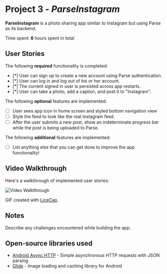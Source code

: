 # Project 3 - *ParseInstagram*

**ParseInstagram** is a photo sharing app similar to Instagram but using Parse as its backend.

Time spent: **6** hours spent in total

## User Stories

The following **required** functionality is completed:

- [*] User can sign up to create a new account using Parse authentication.
- [*] User can log in and log out of his or her account.
- [*] The current signed in user is persisted across app restarts.
- [*] User can take a photo, add a caption, and post it to "Instagram".

The following **optional** features are implemented:

- [ ] User sees app icon in home screen and styled bottom navigation view
- [ ] Style the feed to look like the real Instagram feed.
- [ ] After the user submits a new post, show an indeterminate progress bar while the post is being uploaded to Parse.

The following **additional** features are implemented:

- [ ] List anything else that you can get done to improve the app functionality!

## Video Walkthrough

Here's a walkthrough of implemented user stories:

<img src='instapart1.gif' title='Video Walkthrough' width='' alt='Video Walkthrough' />

GIF created with [LiceCap](http://www.cockos.com/licecap/).

## Notes

Describe any challenges encountered while building the app.

## Open-source libraries used

- [Android Async HTTP](https://github.com/codepath/CPAsyncHttpClient) - Simple asynchronous HTTP requests with JSON parsing
- [Glide](https://github.com/bumptech/glide) - Image loading and caching library for Android
